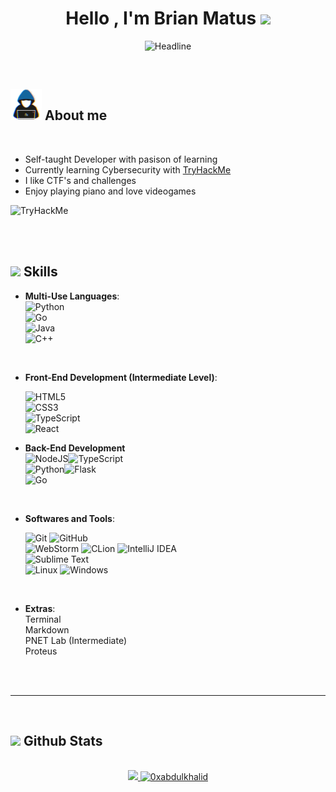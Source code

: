 
  
<h1 align="center">
	<b>Hello , I'm Brian Matus </b>
	<img src="https://media.giphy.com/media/hvRJCLFzcasrR4ia7z/giphy.gif" width="35">
</h1>



<!--  -->
<p align="center">
  <img src="https://readme-typing-svg.herokuapp.com?color=%236FDA44&size=32&center=true&vCenter=true&width=600&height=50&lines=Matusb42...&hearts;++;Computer+Science+Student;Cybersecurity+Begginer;Gamer+👾;Always+learning+new+stuff" alt="Headline" />
</p>


<br>


## <picture><img src = "https://raw.githubusercontent.com/brianmatus/brianmatus/main/about_me.gif" width = 50px></picture>  **About me**

<!--<picture> <img align="right" src="https://raw.githubusercontent.com/brianmatus/brianmatus/main/coding.gif" width = 250px></picture>-->

<br>

- Self-taught Developer with pasison of learning 
- Currently learning Cybersecurity with [TryHackMe](https://tryhackme.com/)
- I like CTF's and challenges 
- Enjoy playing piano and love videogames 

<img src="https://tryhackme-badges.s3.amazonaws.com/matusb42.png" alt="TryHackMe">


<br><br>

## <img src="https://media2.giphy.com/media/QssGEmpkyEOhBCb7e1/giphy.gif?cid=ecf05e47a0n3gi1bfqntqmob8g9aid1oyj2wr3ds3mg700bl&rid=giphy.gif" width ="25"><b> Skills</b>

<p align="center">

- **Multi-Use Languages**: <br>
  ![Python](https://img.shields.io/badge/Python%20-%2314354C.svg?style=for-the-badge&logo=python&logoColor=white)<br>
![Go](https://img.shields.io/badge/go-%2300ADD8.svg?style=for-the-badge&logo=go&logoColor=white)<br>
![Java](https://img.shields.io/badge/java-%23ED8B00.svg?style=for-the-badge&logo=openjdk&logoColor=white)<br>
![C++ ](https://img.shields.io/badge/C++%20-%2300599C.svg?style=for-the-badge&logo=c%2B%2B&logoColor=white)<br>
      
<br>   
    
- **Front-End Development (Intermediate Level)**:<br>

   ![HTML5](https://img.shields.io/badge/HTML5%20-%23E34F26.svg?style=for-the-badge&logo=html5&logoColor=white)<br>
 ![CSS3](https://img.shields.io/badge/CSS%20-%231572B6.svg?style=for-the-badge&logo=css3&logoColor=white)<br>
![TypeScript](https://img.shields.io/badge/typescript-%23007ACC.svg?style=for-the-badge&logo=typescript&logoColor=white)<br>
![React](https://img.shields.io/badge/react-%2320232a.svg?style=for-the-badge&logo=react&logoColor=%2361DAFB)<br>


- **Back-End Development**<br>
![NodeJS](https://img.shields.io/badge/node.js-6DA55F?style=for-the-badge&logo=node.js&logoColor=white)![TypeScript](https://img.shields.io/badge/typescript-%23007ACC.svg?style=for-the-badge&logo=typescript&logoColor=white)<br>
![Python](https://img.shields.io/badge/Python%20-%2314354C.svg?style=for-the-badge&logo=python&logoColor=white)![Flask](https://img.shields.io/badge/flask-%23000.svg?style=for-the-badge&logo=flask&logoColor=white)<br>
![Go](https://img.shields.io/badge/go-%2300ADD8.svg?style=for-the-badge&logo=go&logoColor=white)<br>
<br>

- **Softwares and Tools**:

    ![Git](https://img.shields.io/badge/git-%23F05033.svg?style=for-the-badge&logo=git&logoColor=white) ![GitHub](https://img.shields.io/badge/github-%23121011.svg?style=for-the-badge&logo=github&logoColor=white)<br>
![WebStorm](https://img.shields.io/badge/webstorm-143?style=for-the-badge&logo=webstorm&logoColor=white&color=black) ![CLion](https://img.shields.io/badge/CLion-black?style=for-the-badge&logo=clion&logoColor=white) ![IntelliJ IDEA](https://img.shields.io/badge/IntelliJIDEA-000000.svg?style=for-the-badge&logo=intellij-idea&logoColor=white)<br>
   ![Sublime Text](https://img.shields.io/badge/sublime_text-%23575757.svg?style=for-the-badge&logo=sublime-text&logoColor=important)<br>
   ![Linux](https://img.shields.io/badge/Linux-FCC624?style=for-the-badge&logo=linux&logoColor=black) ![Windows](https://img.shields.io/badge/Windows-0078D6?style=for-the-badge&logo=windows&logoColor=white)<br>
<br>

- **Extras**:<br>
  Terminal<br>
  Markdown<br>
  PNET Lab (Intermediate)<br>
  Proteus   


</p>

<br>
<br>

-----

<br>


## <img src="https://media.giphy.com/media/iY8CRBdQXODJSCERIr/giphy.gif" width="35"><b> Github Stats </b>
<br>

<div align="center">

<a href="https://github.com/brianmatus/">
  <img src="https://github-readme-stats-puce-ten-82.vercel.app/api?username=brianmatus&count_private=true&line_height=20&title_color=7A7ADB&icon_color=2234AE&text_color=D3D3D3&bg_color=0,000000,130F40" width="450"/>
  <img src="https://github-readme-stats-puce-ten-82.vercel.app/api/top-langs?username=brianmatus&count_private=true&show_icons=true&locale=en&layout=compact&line_height=20&title_color=7A7ADB&icon_color=2234AE&text_color=D3D3D3&bg_color=0,000000,130F40" width="375"  alt="0xabdulkhalid"/>

</a>
</div>
